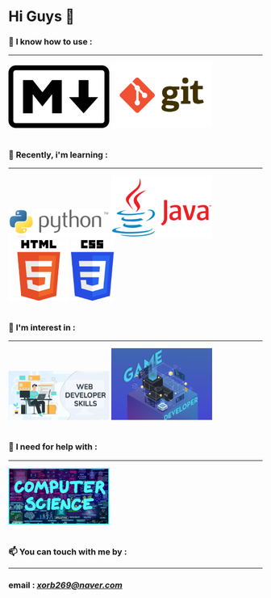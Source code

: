 # Hi Guys 👋


### 🔭 **I know how to use** :
---
<img src="./images/Markdown-mark.svg.png" alt="drawing" width="200"/>

<img src="./images/git.jpg" alt="drawing" width="200"/>
<br>

<br>

### 🌱 **Recently, i'm learning** : 
---
<img src="./images/python.png" alt="drawing" width="200"/>

<img src="./images/Java.png" alt="drawing" width="200"/>

<img src="./images/html.png" alt="drawing" height="120"/>
<img src="./images/css.png" alt="drawing" height="120"/>

<br>


<br>

### 👯 **I'm interest in** :
---
<img src="./images/web_dev.jpg" alt="drawing" width="200"/>

<img src="./images/game-dev.png" alt="drawing" width="200"/>

<br>


<br>

### 🤔 **I need for help with** :
---
<img src="./images/CS.jpg" alt="drawing" width="200"/>

<br>


<br>

### 📫 **You can touch with me by** :
---
### email : *xorb269@naver.com*


<!--

Here are some ideas to get you started:

- 🔭 I’m currently working on ...
- 🌱 I’m currently learning ...
- 👯 I’m looking to collaborate on ...
- 🤔 I’m looking for help with ...
- 💬 Ask me about ...
- 📫 How to reach me: ...
- 😄 Pronouns: ...
- ⚡ Fun fact: ...
-->
